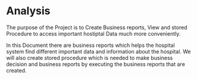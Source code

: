 # Analysis

The purpose of the Project is to Create Business reports, View and stored Procedure to access important hostiptal Data much more conveniently.


In this Document there are business reports which helps the hospital system find different important data and information about the hospital. 
We will also create stored procedure which is needed to make business decision and business reports by executing the business reports that are created.
